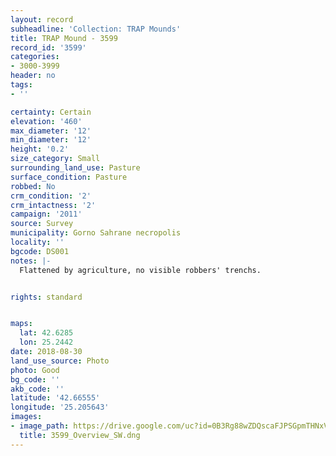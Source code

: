 ```yaml
---
layout: record
subheadline: 'Collection: TRAP Mounds'
title: TRAP Mound - 3599
record_id: '3599'
categories:
- 3000-3999
header: no
tags:
- ''

certainty: Certain
elevation: '460'
max_diameter: '12'
min_diameter: '12'
height: '0.2'
size_category: Small
surrounding_land_use: Pasture
surface_condition: Pasture
robbed: No
crm_condition: '2'
crm_intactness: '2'
campaign: '2011'
source: Survey
municipality: Gorno Sahrane necropolis
locality: ''
bgcode: DS001
notes: |-
  Flattened by agriculture, no visible robbers' trenchs.


rights: standard


maps:
  lat: 42.6285
  lon: 25.2442
date: 2018-08-30
land_use_source: Photo
photo: Good
bg_code: ''
akb_code: ''
latitude: '42.66555'
longitude: '25.205643'
images:
- image_path: https://drive.google.com/uc?id=0B3Rg88wZDQscaFJPSGpmTHNxVWs
  title: 3599_Overview_SW.dng
---
```

